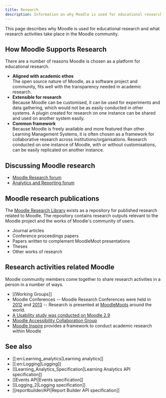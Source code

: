 ```yaml
---
title: Research
description: Information on why Moodle is used for educational research and what research activities take place in the Moodle community.
---
```


This page describes why Moodle is used for educational research and what research activities take place in the Moodle community.

## How Moodle Supports Research

There are a number of reasons Moodle is chosen as a platform for educational research.
- **Aligned with academic ethos**<br/>The open source nature of Moodle, as a software project and community, fits well with the transparency needed in academic research.
- **Extensible for research**<br/>Because Moodle can be customised, it can be used for experiments and data gathering, which would not be as easily conducted in other systems. A plugin created for research on one instance can be shared and used on another system easily.
- **Common framework**<br/> Because Moodle is freely available and more featured than other Learning Management Systems, it is often chosen as a framework for collaborative research across institutions/organisations. Research conducted on one instance of Moodle, with or without customisations, can be easily replicated on another instance.

## Discussing Moodle research

- [Moodle Research forum](https://moodle.org/mod/forum/view.php?id=8205)
- [Analytics and Reporting forum](https://moodle.org/mod/forum/view.php?id=8044)

## Moodle research publications

The [Moodle Research Library](http://research.moodle.net) exists as a repository for published research related to Moodle. The repository contains research outputs relevant to the Moodle project and the works of Moodle's community of users.
- Journal articles
- Conference proceedings papers
- Papers written to complement MoodleMoot presentations
- Theses
- Other works of research

## Research activities related Moodle

Moodle community members come together to share research activities in a person in a number of ways.

- [[Working Groups]]
- Moodle Conferences
-- Moodle Research Conferences were held in [2012](http://research.moodle.net/cgi/search/simple?q=mrc2012) and [2013](http://research.moodle.net/cgi/search/simple?q=mrc2013)
-- Research is presented at [MoodleMoots](https://moodlemoot.org/) around the world.
- [A Usability study was conducted on Moodle 2.9](https://moodle.org/mod/forum/discuss.php?d=316811)
- [Moodle Accessibility Collaboration Group](http://collaborate.athenpro.org/group/moodle/)
- [Moodle Inspire](https://moodle.org/project_inspire) provides a framework to conduct academic research within Moodle

## See also
- [[:en:Learning_analytics|Learning analytics]]
- [[:en:Logging|Logging]]
- [[Learning_Analytics_Specification|Learning Analytics API specification]]
- [[Events API|Events specification]]
- [[Logging_2|Logging specification]]
- [[reportbuilder/API|Report Builder API specification]]
